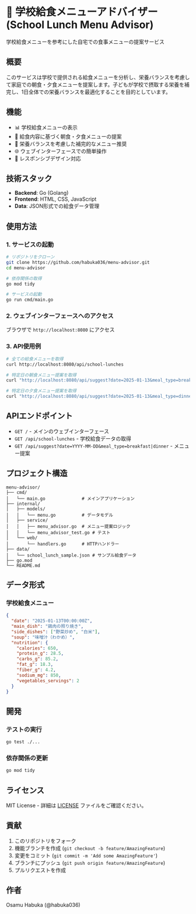 # 🍱 学校給食メニューアドバイザー (School Lunch Menu Advisor)

学校給食メニューを参考にした自宅での食事メニューの提案サービス

## 概要

このサービスは学校で提供される給食メニューを分析し、栄養バランスを考慮して家庭での朝食・夕食メニューを提案します。子どもが学校で摂取する栄養を補完し、1日全体での栄養バランスを最適化することを目的としています。

## 機能

- 📊 学校給食メニューの表示
- 🍳 給食内容に基づく朝食・夕食メニューの提案
- 🥗 栄養バランスを考慮した補完的なメニュー推奨
- 🌐 ウェブインターフェースでの簡単操作
- 📱 レスポンシブデザイン対応

## 技術スタック

- **Backend**: Go (Golang)
- **Frontend**: HTML, CSS, JavaScript
- **Data**: JSON形式での給食データ管理

## 使用方法

### 1. サービスの起動

```bash
# リポジトリをクローン
git clone https://github.com/habuka036/menu-advisor.git
cd menu-advisor

# 依存関係の取得
go mod tidy

# サービスの起動
go run cmd/main.go
```

### 2. ウェブインターフェースへのアクセス

ブラウザで `http://localhost:8080` にアクセス

### 3. API使用例

```bash
# 全ての給食メニューを取得
curl http://localhost:8080/api/school-lunches

# 特定日の朝食メニュー提案を取得
curl "http://localhost:8080/api/suggest?date=2025-01-13&meal_type=breakfast"

# 特定日の夕食メニュー提案を取得
curl "http://localhost:8080/api/suggest?date=2025-01-13&meal_type=dinner"
```

## APIエンドポイント

- `GET /` - メインのウェブインターフェース
- `GET /api/school-lunches` - 学校給食データの取得
- `GET /api/suggest?date=YYYY-MM-DD&meal_type=breakfast|dinner` - メニュー提案

## プロジェクト構造

```
menu-advisor/
├── cmd/
│   └── main.go              # メインアプリケーション
├── internal/
│   ├── models/
│   │   └── menu.go          # データモデル
│   ├── service/
│   │   ├── menu_advisor.go  # メニュー提案ロジック
│   │   └── menu_advisor_test.go # テスト
│   └── web/
│       └── handlers.go      # HTTPハンドラー
├── data/
│   └── school_lunch_sample.json # サンプル給食データ
├── go.mod
└── README.md
```

## データ形式

### 学校給食メニュー

```json
{
  "date": "2025-01-13T00:00:00Z",
  "main_dish": "鶏肉の照り焼き",
  "side_dishes": ["野菜炒め", "白米"],
  "soup": "味噌汁（わかめ）",
  "nutrition": {
    "calories": 650,
    "protein_g": 28.5,
    "carbs_g": 85.2,
    "fat_g": 18.3,
    "fiber_g": 4.2,
    "sodium_mg": 850,
    "vegetables_servings": 2
  }
}
```

## 開発

### テストの実行

```bash
go test ./...
```

### 依存関係の更新

```bash
go mod tidy
```

## ライセンス

MIT License - 詳細は [LICENSE](LICENSE) ファイルをご確認ください。

## 貢献

1. このリポジトリをフォーク
2. 機能ブランチを作成 (`git checkout -b feature/AmazingFeature`)
3. 変更をコミット (`git commit -m 'Add some AmazingFeature'`)
4. ブランチにプッシュ (`git push origin feature/AmazingFeature`)
5. プルリクエストを作成

## 作者

Osamu Habuka (@habuka036)
